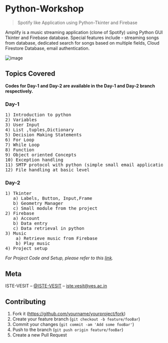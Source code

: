 # Python-Workshop
> Spotify like Application using Python-Tkinter and Firebase

Amplify is a music streaming application (clone of Spotify) using Python GUI Tkinter and Firebase database. Special features include - streaming songs from database, dedicated search for songs based on multiple fields, Cloud Firestore Database, email authentication.

![image](https://user-images.githubusercontent.com/49261633/96698401-b19a9c80-13aa-11eb-8712-60e5f6a9deb3.png)

## Topics Covered

<strong>Codes for Day-1 and Day-2 are available in the Day-1 and Day-2 branch respectively.</strong>

<h3>Day-1</h3>
<pre>
1) Introduction to python 
2) Variables 
3) User Input
4) List ,tuples,Dictionary 
5) Decision Making Statements
6) For Loop
7) While Loop
8) Function 
9) Object oriented Concepts 
10) Exception handling 
11) SMTP protocol with python (simple small email application)
12) File handling at basic level</pre>


<h3>Day-2</h3>
<pre>
1) Tkinter
   a) Labels, Button, Input,Frame
   b) Geometry Manager
   c) Small module from the project
2) Firebase 
   a) Account
   b) Data entry
   c) Data retrieval in python
3) Music
    a) Retrieve music from Firebase
    b) Play music
4) Project setup
</pre>

_For Project Code and Setup, please refer to this [link][wiki]._

## Meta

ISTE-VESIT – [@ISTE-VESIT](http://istevesit.org) – iste.vesit@ves.ac.in

## Contributing

1. Fork it (<https://github.com/yourname/yourproject/fork>)
2. Create your feature branch (`git checkout -b feature/fooBar`)
3. Commit your changes (`git commit -am 'Add some fooBar'`)
4. Push to the branch (`git push origin feature/fooBar`)
5. Create a new Pull Request


[wiki]: https://github.com/Srajan1122/TK-Player
